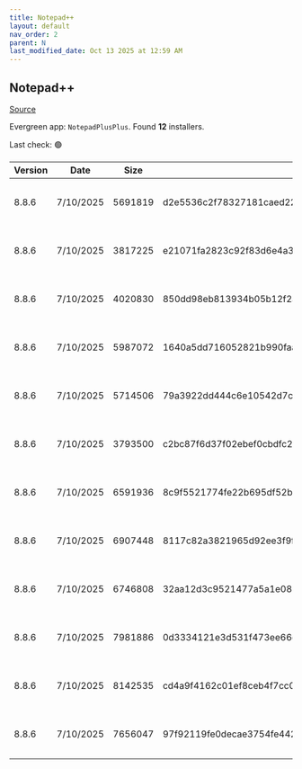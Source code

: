 ```yaml
---
title: Notepad++
layout: default
nav_order: 2
parent: N
last_modified_date: Oct 13 2025 at 12:59 AM
---
```


## Notepad++

[Source](https://notepad-plus-plus.org/)

Evergreen app: `NotepadPlusPlus`. Found **12** installers.

Last check: 🟢

| Version | Date      | Size    | Sha256                                                           | Architecture | InstallerType | Type | URI                                                                                                                                                                                                                                              |
| ------- | --------- | ------- | ---------------------------------------------------------------- | ------------ | ------------- | ---- | ------------------------------------------------------------------------------------------------------------------------------------------------------------------------------------------------------------------------------------------------ |
| 8.8.6   | 7/10/2025 | 5691819 | d2e5536c2f78327181caed22ee3cb4bbd4722f2b8b4e0576c1dbcc2fed4649b4 | ARM64        | Portable      | 7z   | [https://github.com/notepad-plus-plus/notepad-plus-plus/releases/download/v8.8.6/npp.8.8.6.portable.arm64.7z](https://github.com/notepad-plus-plus/notepad-plus-plus/releases/download/v8.8.6/npp.8.8.6.portable.arm64.7z)                       |
| 8.8.6   | 7/10/2025 | 3817225 | e21071fa2823c92f83d6e4a3cca164b47c3aa43213baa1accc17a460484e0aee | ARM64        | Minimal       | 7z   | [https://github.com/notepad-plus-plus/notepad-plus-plus/releases/download/v8.8.6/npp.8.8.6.portable.minimalist.arm64.7z](https://github.com/notepad-plus-plus/notepad-plus-plus/releases/download/v8.8.6/npp.8.8.6.portable.minimalist.arm64.7z) |
| 8.8.6   | 7/10/2025 | 4020830 | 850dd98eb813934b05b12f2a27e66c4776059f97175f36691c35624bfd58464c | x64          | Minimal       | 7z   | [https://github.com/notepad-plus-plus/notepad-plus-plus/releases/download/v8.8.6/npp.8.8.6.portable.minimalist.x64.7z](https://github.com/notepad-plus-plus/notepad-plus-plus/releases/download/v8.8.6/npp.8.8.6.portable.minimalist.x64.7z)     |
| 8.8.6   | 7/10/2025 | 5987072 | 1640a5dd716052821b990faaee1df720a4c6f982fda3860e792b341d5917c352 | x64          | Portable      | 7z   | [https://github.com/notepad-plus-plus/notepad-plus-plus/releases/download/v8.8.6/npp.8.8.6.portable.x64.7z](https://github.com/notepad-plus-plus/notepad-plus-plus/releases/download/v8.8.6/npp.8.8.6.portable.x64.7z)                           |
| 8.8.6   | 7/10/2025 | 5714506 | 79a3922dd444c6e10542d7cc42633baf51f8900f989d38df8661760ccbc9a2ab | x86          | Portable      | 7z   | [https://github.com/notepad-plus-plus/notepad-plus-plus/releases/download/v8.8.6/npp.8.8.6.portable.7z](https://github.com/notepad-plus-plus/notepad-plus-plus/releases/download/v8.8.6/npp.8.8.6.portable.7z)                                   |
| 8.8.6   | 7/10/2025 | 3793500 | c2bc87f6d37f02ebef0cbdfc2ebcd355ad1a3d14edebe795b4318897cf8751cc | x86          | Minimal       | 7z   | [https://github.com/notepad-plus-plus/notepad-plus-plus/releases/download/v8.8.6/npp.8.8.6.portable.minimalist.7z](https://github.com/notepad-plus-plus/notepad-plus-plus/releases/download/v8.8.6/npp.8.8.6.portable.minimalist.7z)             |
| 8.8.6   | 7/10/2025 | 6591936 | 8c9f5521774fe22b695df52b0d22c2dd06f5cdd68bad9f826058b038bf612f4c | ARM64        | Default       | exe  | [https://github.com/notepad-plus-plus/notepad-plus-plus/releases/download/v8.8.6/npp.8.8.6.Installer.arm64.exe](https://github.com/notepad-plus-plus/notepad-plus-plus/releases/download/v8.8.6/npp.8.8.6.Installer.arm64.exe)                   |
| 8.8.6   | 7/10/2025 | 6907448 | 8117c82a3821965d92ee3f9f3ae10efcd602bd4b6e52a2fe957d70aafe479744 | x64          | Default       | exe  | [https://github.com/notepad-plus-plus/notepad-plus-plus/releases/download/v8.8.6/npp.8.8.6.Installer.x64.exe](https://github.com/notepad-plus-plus/notepad-plus-plus/releases/download/v8.8.6/npp.8.8.6.Installer.x64.exe)                       |
| 8.8.6   | 7/10/2025 | 6746808 | 32aa12d3c9521477a5a1e086e400ec0f77f8a97a8190806a0f1953688b883cfb | x86          | Default       | exe  | [https://github.com/notepad-plus-plus/notepad-plus-plus/releases/download/v8.8.6/npp.8.8.6.Installer.exe](https://github.com/notepad-plus-plus/notepad-plus-plus/releases/download/v8.8.6/npp.8.8.6.Installer.exe)                               |
| 8.8.6   | 7/10/2025 | 7981886 | 0d3334121e3d531f473ee66eff759e6be5851a91e269650b1fe4fc21665a70a1 | ARM64        | Portable      | zip  | [https://github.com/notepad-plus-plus/notepad-plus-plus/releases/download/v8.8.6/npp.8.8.6.portable.arm64.zip](https://github.com/notepad-plus-plus/notepad-plus-plus/releases/download/v8.8.6/npp.8.8.6.portable.arm64.zip)                     |
| 8.8.6   | 7/10/2025 | 8142535 | cd4a9f4162c01ef8ceb4f7cc0405d427657f87f6115eab2e1186c6f7d27e3a33 | x64          | Portable      | zip  | [https://github.com/notepad-plus-plus/notepad-plus-plus/releases/download/v8.8.6/npp.8.8.6.portable.x64.zip](https://github.com/notepad-plus-plus/notepad-plus-plus/releases/download/v8.8.6/npp.8.8.6.portable.x64.zip)                         |
| 8.8.6   | 7/10/2025 | 7656047 | 97f92119fe0decae3754fe442f296f51205909e37c4677ee2458d31e35dbbd38 | x86          | Portable      | zip  | [https://github.com/notepad-plus-plus/notepad-plus-plus/releases/download/v8.8.6/npp.8.8.6.portable.zip](https://github.com/notepad-plus-plus/notepad-plus-plus/releases/download/v8.8.6/npp.8.8.6.portable.zip)                                 |
